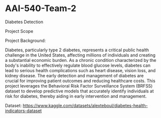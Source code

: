 # AAI-540-Team-2
Diabetes Detection


Project Scope

Project Background: 

Diabetes, particularly type 2 diabetes, represents a critical public health challenge in the United States, affecting millions of individuals and creating a substantial economic burden. As a chronic condition characterized by the body's inability to effectively regulate blood glucose levels, diabetes can lead to serious health complications such as heart disease, vision loss, and kidney disease. The early detection and management of diabetes are crucial for improving patient outcomes and reducing healthcare costs. This project leverages the Behavioral Risk Factor Surveillance System (BRFSS) dataset to develop predictive models that accurately identify individuals at risk for diabetes, thereby aiding in early intervention and management.



Dataset:
https://www.kaggle.com/datasets/alexteboul/diabetes-health-indicators-dataset

